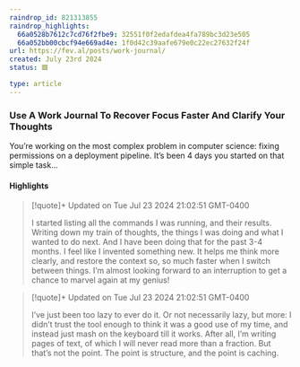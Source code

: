 ```yaml
---
raindrop_id: 821313855
raindrop_highlights:
  66a0528b7612c7cd76f2fbe9: 32551f0f2edafdea4fa789bc3d23e505
  66a052bb00cbcf94e669ad4e: 1f0d42c39aafe679e0c22ec27632f24f
url: https://fev.al/posts/work-journal/
created: July 23rd 2024
status: 🟥

type: article
---
```



### Use A Work Journal To Recover Focus Faster And Clarify Your Thoughts

You’re working on the most complex problem in computer science: fixing permissions on a deployment pipeline. It’s been 4 days you started on that simple task...

#### Highlights

> [!quote]+ Updated on Tue Jul 23 2024 21:02:51 GMT-0400
>
> I started listing all the commands I was running, and their results. Writing down my train of thoughts, the things I was doing and what I wanted to do next. And I have been doing that for the past 3-4 months. I feel like I invented something new. It helps me think more clearly, and restore the context so, so much faster when I switch between things. I’m almost looking forward to an interruption to get a chance to marvel again at my genius!

> [!quote]+ Updated on Tue Jul 23 2024 21:02:51 GMT-0400
>
> I’ve just been too lazy to ever do it. Or not necessarily lazy, but more: I didn’t trust the tool enough to think it was a good use of my time, and instead just mash on the keyboard till it works. After all, I’m writing pages of text, of which I will never read more than a fraction. But that’s not the point. The point is structure, and the point is caching.
